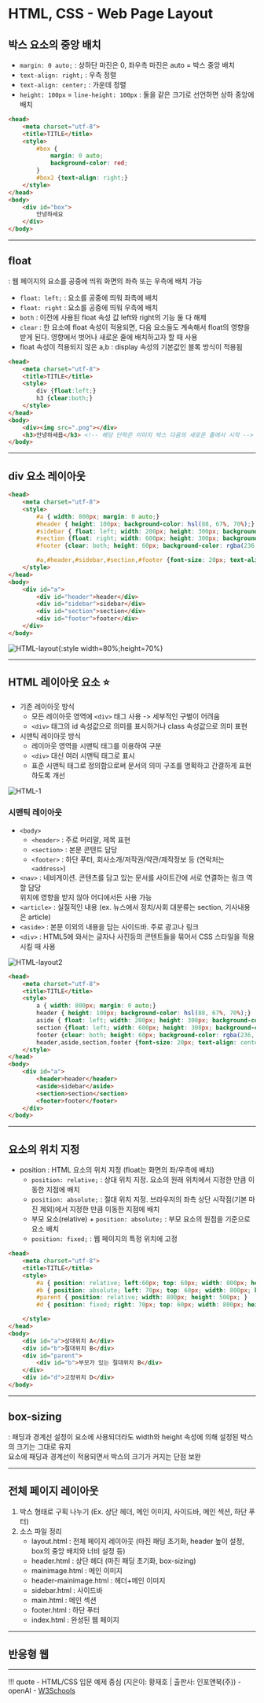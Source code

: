 # HTML, CSS - Web Page Layout

## 박스 요소의 중앙 배치
- `margin: 0 auto;` : 상하단 마진은 0, 좌우측 마진은 auto = 박스 중앙 배치
- `text-align: right;` : 우측 정렬
- `text-align: center;` : 가운데 정렬
- `height: 100px` = `line-height: 100px` : 둘을 같은 크기로 선언하면 상하 중앙에 배치
``` html
<head>
    <meta charset="utf-8">
    <title>TITLE</title>
    <style>
        #box {
            margin: 0 auto; 
            background-color: red;
        }
        #box2 {text-align: right;}
    </style>
</head>
<body>
    <div id="box">
        안녕하세요
    </div>
</body>
```

---
## float 
: 웹 페이지의 요소를 공중에 띄워 화면의 좌측 또는 우측에 배치 가능

- `float: left;` : 요소를 공중에 띄워 좌측에 배치
- `float: right` : 요소를 공중에 띄워 우측에 배치
- `both` : 이전에 사용된 float 속성 값 left와 right의 기능 둘 다 해제
- `clear` : 한 요소에 float 속성이 적용되면, 다음 요소들도 계속해서 float의 영향을 받게 된다. 영향에서 벗어나 새로운 줄에 배치하고자 할 때 사용
- float 속성이 적용되지 않은 a,b : display 속성의 기본값인 블록 방식이 적용됨
``` html
<head>
    <meta charset="utf-8">
    <title>TITLE</title>
    <style>
        div {float:left;}
        h3 {clear:both;}
    </style>
</head>
<body>
    <div><img src=".png"></div>
    <h3>안녕하세욥</h3> <!-- 해당 단락은 이미지 박스 다음의 새로운 줄에서 시작 -->
</body>
```
---
## div 요소 레이아웃
``` html
<head>
    <meta charset="utf-8">
    <style>
        #a { width: 800px; margin: 0 auto;}
        #header { height: 100px; background-color: hsl(88, 67%, 70%);}
        #sidebar { float: left; width: 200px; height: 300px; background-color: hwb(189 42% 15%);}
        #section {float: right; width: 600px; height: 300px; background-color: hwb(46 47% 3%);}
        #footer {clear: both; height: 60px; background-color: rgba(236, 144, 144, 0.904);}

        #a,#header,#sidebar,#section,#footer {font-size: 20px; text-align: center;}
    </style>
</head>
<body>
    <div id="a">
        <div id="header">header</div>
        <div id="sidebar">sidebar</div>
        <div id="section">section</div>
        <div id="footer">footer</div>
    </div>
</body>
```
![HTML-layout](./images/html_layout.png){:style width=80%;height=70%}

---
## HTML 레이아웃 요소 :star:
- 기존 레이아웃 방식
    - 모든 레이아웃 영역에 `<div>` 태그 사용 -> 세부적인 구별이 어려움
    - `<div>` 태그의 id 속성값으로 의미를 표시하거나 class 속성값으로 의미 표현
- 시맨틱 레이아웃 방식
    - 레이아웃 영역을 시맨틱 태그를 이용하여 구분
    - `<div>` 대신 여러 시맨틱 태그로 표시
    - 표준 시맨틱 태그로 정의함으로써 문서의 의미 구조를 명확하고 간결하게 표현하도록 개선

![HTML-1](./images/html_1.PNG)

### 시맨틱 레이아웃
- `<body>`
    - `<header>` : 주로 머리말, 제목 표현
    - `<section>` : 본문 콘텐트 담당
    - `<footer>` : 하단 푸터, 회사소개/저작권/약관/제작정보 등 (연락처는 `<address>`)
- `<nav>` : 네비게이션. 콘텐츠를 담고 있는 문서를 사이트간에 서로 연결하는 링크 역할 담당 <br> 위치에 영향을 받지 않아 어디에서든 사용 가능
- `<article>` : 실질적인 내용 (ex. 뉴스에서 정치/사회 대분류는 section, 기사내용은 article)
- `<aside>` : 본문 이외의 내용을 담는 사이드바. 주로 광고나 링크
- `<div>` : HTML5에 와서는 글자나 사진등의 콘텐트들을 묶어서 CSS 스타일을 적용시킬 때 사용

![HTML-layout2](./images/html_layout2.png)
``` html
<head>
    <meta charset="utf-8">
    <title>TITLE</title>
    <style>
        a { width: 800px; margin: 0 auto;}
        header { height: 100px; background-color: hsl(88, 67%, 70%);}
        aside { float: left; width: 200px; height: 300px; background-color: hwb(189 42% 15%);}
        section {float: left; width: 600px; height: 300px; background-color: hwb(46 47% 3%);}
        footer {clear: both; height: 60px; background-color: rgba(236, 144, 144, 0.904);}
        header,aside,section,footer {font-size: 20px; text-align: center;}
    </style>
</head>
<body>
    <div id="a">
        <header>header</header>
        <aside>sidebar</aside>
        <section>section</section>
        <footer>footer</footer>
    </div>
</body>
```
---
## 요소의 위치 지정
- position : HTML 요소의 위치 지정 (float는 화면의 좌/우측에 배치)
    - `position: relative;` : 상대 위치 지정. 요소의 원래 위치에서 지정한 만큼 이동한 지점에 배치
    - `position: absolute;` : 절대 위치 지정. 브라우저의 좌측 상단 시작점(기본 마진 제외)에서 지정한 만큼 이동한 지점에 배치
    - 부모 요소(relative) + `position: absolute;` : 부모 요소의 원점을 기준으로 요소 배치
    - `position: fixed;` : 웹 페이지의 특정 위치에 고정
``` html
<head>
    <meta charset="utf-8">
    <title>TITLE</title>
    <style>
        #a { position: relative; left:60px; top: 60px; width: 800px; height: 500px; }
        #b { position: absolute; left: 70px; top: 60px; width: 800px; height: 500px; }
        #parent { position: relative; width: 800px; height: 500px; }
        #d { position: fixed; right: 70px; top: 60px; width: 800px; height: 500px; }

    </style>
</head>
<body>
    <div id="a">상대위치 A</div>
    <div id="b">절대위치 B</div>
    <div id="parent">
        <div id="b">부모가 있는 절대위치 B</div>
    </div>
    <div id="d">고정위치 D</div>
</body>
```
---
## box-sizing
: 패딩과 경계선 설정이 요소에 사용되더라도 width와 height 속성에 의해 설정된 박스의 크기는 그대로 유지
<br> 요소에 패딩과 경계선이 적용되면서 박스의 크기가 커지는 단점 보완

---
## 전체 페이지 레이아웃

1. 박스 형태로 구획 나누기 (Ex. 상단 헤더, 메인 이미지, 사이드바, 메인 섹션, 하단 푸터)
2. 소스 파일 정리
    - layout.html : 전체 페이지 레이아웃 (마진 패딩 초기화, header 높이 설정, box의 중앙 배치와 너비 설정 등)
    - header.html : 상단 헤더 (마진 패딩 초기화, box-sizing)
    - mainimage.html : 메인 이미지
    - header-mainimage.html : 헤더+메인 이미지
    - sidebar.html : 사이드바
    - main.html : 메인 섹션
    - footer.html : 하단 푸터
    - index.html : 완성된 웹 페이지

---
## 반응형 웹

---
!!! quote
    - HTML/CSS 입문 예제 중심 (지은이: 황재호 | 출판사: 인포앤북(주))
    - openAI
    - [W3Schools](https://www.w3schools.com/html/html_layout.asp)